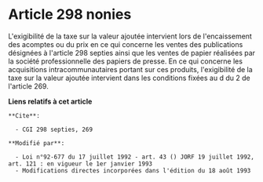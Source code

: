 # Article 298 nonies

L'exigibilité de la taxe sur la valeur ajoutée intervient lors de l'encaissement des acomptes ou du prix en ce qui concerne
les ventes des publications désignées à l'article 298 septies ainsi que les ventes de papier réalisées par la société
professionnelle des papiers de presse. En ce qui concerne les acquisitions intracommunautaires portant sur ces produits,
l'exigibilité de la taxe sur la valeur ajoutée intervient dans les conditions fixées au d du 2 de l'article 269.

**Liens relatifs à cet article**

	**Cite**:

	  - CGI 298 septies, 269

	**Modifié par**:

	  - Loi n°92-677 du 17 juillet 1992 - art. 43 () JORF 19 juillet 1992, art. 121 : en vigueur le 1er janvier 1993
	  - Modifications directes incorporées dans l'édition du 18 août 1993
